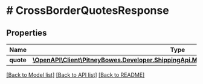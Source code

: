 # # CrossBorderQuotesResponse

## Properties

Name | Type | Description | Notes
------------ | ------------- | ------------- | -------------
**quote** | [**\OpenAPI\Client\PitneyBowes.Developer.ShippingApi.Model\CrossBorderQuotesResponseQuote[]**](CrossBorderQuotesResponseQuote.md) |  | [optional] 

[[Back to Model list]](../../README.md#documentation-for-models) [[Back to API list]](../../README.md#documentation-for-api-endpoints) [[Back to README]](../../README.md)


